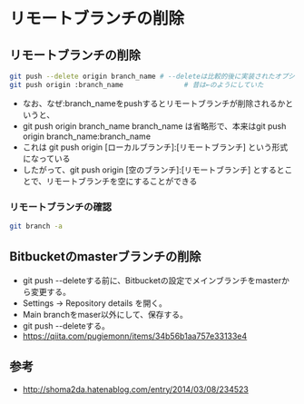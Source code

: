 ﻿# リモートブランチの削除

## リモートブランチの削除

```bash
git push --delete origin branch_name # --deleteは比較的後に実装されたオプションで、
git push origin :branch_name               # 昔は←のようにしていた
```

- なお、なぜ:branch_nameをpushするとリモートブランチが削除されるかというと、
- git push origin branch_name branch_name は省略形で、本来はgit push origin branch_name:branch_name 
- これは git push origin [ローカルブランチ]:[リモートブランチ] という形式になっている
- したがって、git push origin [空のブランチ]:[リモートブランチ] とするとことで、リモートブランチを空にすることができる

###  リモートブランチの確認

```bash
git branch -a
```

## Bitbucketのmasterブランチの削除

- git push --deleteする前に、Bitbucketの設定でメインブランチをmasterから変更する。
- Settings -> Repository details を開く。
- Main branchをmaser以外にして、保存する。
- git push --deleteする。
- https://qiita.com/pugiemonn/items/34b56b1aa757e33133e4

##  参考

- http://shoma2da.hatenablog.com/entry/2014/03/08/234523
